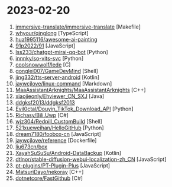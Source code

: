 # 2023-02-20

1. [immersive-translate/immersive-translate](https://github.com/immersive-translate/immersive-translate "Immersive Dual Web Page Translation Extension - 沉浸式双语网页翻译扩展") [Makefile]
2. [whyour/qinglong](https://github.com/whyour/qinglong "支持python3、javaScript、shell、typescript 的定时任务管理软件（Timed task management software with python3, javaScript, shell, typescript support）") [TypeScript]
3. [hua1995116/awesome-ai-painting](https://github.com/hua1995116/awesome-ai-painting "AI绘画资料合集（包含国内外可使用平台、使用教程、参数教程、部署教程、业界新闻等等） stable diffusion tutorial、disco diffusion tutorial、 AI Platform") 
4. [91p2022/91](https://github.com/91p2022/91 "91porn 解锁91pornVIP Authorize anyone to distribute for non-profit 授权任何人非盈利分发") [JavaScript]
5. [lss233/chatgpt-mirai-qq-bot](https://github.com/lss233/chatgpt-mirai-qq-bot "🚀 一键部署！真正的 ChatGPT QQ 聊天机器人！支持 ChatGPT Plus，多账号负载均衡，人设调教，对话上下文，文字转图片发送，代理加速 (内有视频教程）") [Python]
6. [innnky/so-vits-svc](https://github.com/innnky/so-vits-svc "基于vits与softvc的歌声音色转换模型") [Python]
7. [coolsnowwolf/lede](https://github.com/coolsnowwolf/lede "Lean's LEDE source") [C]
8. [gonglei007/GameDevMind](https://github.com/gonglei007/GameDevMind "最全面的游戏开发技术图谱。帮助游戏开发者们在已知问题上节省时间，省出更多的精力投入到更有创造性的工作中去。 | The most comprehensive technical map of game development. Help game developers save time on known problems and save more energy for more creative work.") [Shell]
9. [jing332/tts-server-android](https://github.com/jing332/tts-server-android "这是一个Android系统TTS应用，内置微软演示接口，可自定义HTTP请求，可导入其他本地TTS引擎，以及根据中文双引号的简单旁白/对话识别朗读 ，还有自动重试，备用配置，文本替换等更多功能。| Microsoft TTS Android APP implementation (Use demo API)") [Kotlin]
10. [jaywcjlove/linux-command](https://github.com/jaywcjlove/linux-command "Linux命令大全搜索工具，内容包含Linux命令手册、详解、学习、搜集。https://git.io/linux") [Markdown]
11. [MaaAssistantArknights/MaaAssistantArknights](https://github.com/MaaAssistantArknights/MaaAssistantArknights "《明日方舟》小助手，全日常一键长草！| An Arknights assistant compatible with EN, JP, KR, ZH_TW clients") [C++]
12. [xiaojieonly/Ehviewer_CN_SXJ](https://github.com/xiaojieonly/Ehviewer_CN_SXJ "ehviewer，用爱发电，快乐前行") [Java]
13. [ddgksf2013/ddgksf2013](https://github.com/ddgksf2013/ddgksf2013 "") 
14. [Evil0ctal/Douyin_TikTok_Download_API](https://github.com/Evil0ctal/Douyin_TikTok_Download_API "🚀「Douyin_TikTok_Download_API」是一个开箱即用的高性能异步抖音|TikTok数据爬取工具，支持API调用，在线批量解析及下载。") [Python]
15. [Richasy/Bili.Uwp](https://github.com/Richasy/Bili.Uwp "适用于新系统UI的哔哩") [C#]
16. [wjz304/Redpill_CustomBuild](https://github.com/wjz304/Redpill_CustomBuild "Redpill 定制化编译,自定义配置及驱动并通过 Github Action 编译 DSM redpill 引导的平台.") [Shell]
17. [521xueweihan/HelloGitHub](https://github.com/521xueweihan/HelloGitHub "分享 GitHub 上有趣、入门级的开源项目。Share interesting, entry-level open source projects on GitHub.") [Python]
18. [dream7180/foobox-cn](https://github.com/dream7180/foobox-cn "DUI 配置 for foobar2000") [JavaScript]
19. [jaywcjlove/reference](https://github.com/jaywcjlove/reference "为开发人员分享快速参考备忘清单(速查表)") [Dockerfile]
20. [liu673cn/box](https://github.com/liu673cn/box "TVbox开源版（空壳-自行配置）") 
21. [XayahSuSuSu/Android-DataBackup](https://github.com/XayahSuSuSu/Android-DataBackup "数据备份 DataBackup for Android") [Kotlin]
22. [dtlnor/stable-diffusion-webui-localization-zh_CN](https://github.com/dtlnor/stable-diffusion-webui-localization-zh_CN "Simplified Chinese translation extension for AUTOMATIC1111's stable diffusion webui") [JavaScript]
23. [pt-plugins/PT-Plugin-Plus](https://github.com/pt-plugins/PT-Plugin-Plus "PT 助手 Plus，为 Microsoft Edge、Google Chrome、Firefox 浏览器插件（Web Extensions），主要用于辅助下载 PT 站的种子。") [JavaScript]
24. [MatsuriDayo/nekoray](https://github.com/MatsuriDayo/nekoray "Qt based cross-platform GUI proxy configuration manager (backend: v2ray / sing-box)") [C++]
25. [dotnetcore/FastGithub](https://github.com/dotnetcore/FastGithub "github加速神器，解决github打不开、用户头像无法加载、releases无法上传下载、git-clone、git-pull、git-push失败等问题") [C#]

